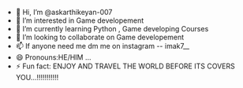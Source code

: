 - 👋 Hi, I’m @askarthikeyan-007
- 👀 I’m interested in Game developement 
- 🌱 I’m currently learning Python , Game developing Courses
- 💞️ I’m looking to collaborate on Game developement
- 📫 If anyone need me dm me on instagram -- imak7__
- 😄 Pronouns:HE/HIM ...
- ⚡ Fun fact: ENJOY AND TRAVEL THE WORLD BEFORE ITS COVERS YOU...!!!!!!!!!!!
